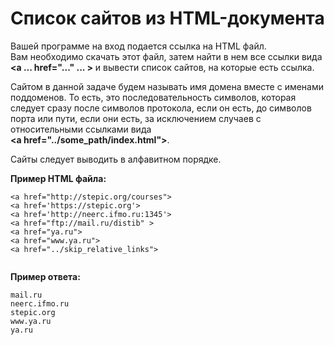 <h1>Список сайтов из HTML-документа</h1>
<div id="ember1595" class="rich-text-viewer ember-view" data-ready=""><p>Вашей программе на вход подается ссылка на HTML файл.<br>Вам необходимо скачать этот файл, затем найти в нем все ссылки вида <b>&lt;a ... href="..." ... &gt;</b> и вывести список сайтов, на которые есть ссылка.</p><p>Сайтом в данной задаче будем называть имя домена вместе с именами поддоменов. То есть, это последовательность символов, которая следует сразу после символов протокола, если он есть, до символов порта или пути, если они есть, за исключением случаев с относительными ссылками вида<br><b>&lt;a </b><b></b><b>href="../some_path/index.html"&gt;</b>.<b></b></p><p>Сайты следует выводить в алфавитном порядке.</p><p><b>Пример HTML </b><b>файла:<br></b></p><pre><b><code class="http"></code></b><code class="language-http hljs">&lt;<span class="hljs-attribute"><span class="hljs-attribute"><span class="hljs-attribute"><span class="hljs-attribute">a href="http://stepic.org/courses"&gt;
&lt;a href='https://stepic.org'&gt;
&lt;a href='http://neerc.ifmo.ru:1345'&gt;
&lt;a href="ftp://mail.ru/distib" &gt;
&lt;a href="ya.ru"&gt;
&lt;a href="www.ya.ru"&gt;
&lt;a href="../skip_relative_links"&gt;
</span></span></span></span></code><b><code class="http"><br></code></b></pre>

<p><b>Пример ответа:<br></b></p><pre><code class="language-http hljs"><span class="hljs-attribute"><span class="hljs-attribute"><span class="hljs-attribute"><span class="hljs-attribute">mail.ru
neerc.ifmo.ru
stepic.org
www.ya.ru
ya.ru</span></span></span></span></code></pre><br>
</div>
